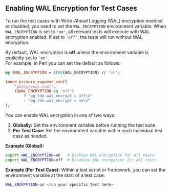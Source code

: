 ## Enabling WAL Encryption for Test Cases

To run the test cases with Write-Ahead Logging (WAL) encryption enabled or disabled, you need to set the `WAL_ENCRYPTION` environment variable. When `WAL_ENCRYPTION` is set to `'on'`, all relevant tests will execute with WAL encryption enabled. If set to `'off'`, the tests will run without WAL encryption.

By default, WAL encryption is **off** unless the environment variable is explicitly set to `'on'`.  
For example, in Perl you can set the default as follows:

```perl
my $WAL_ENCRYPTION = $ENV{WAL_ENCRYPTION} // 'on';

$node_primary->append_conf(
    'postgresql.conf',
    ($WAL_ENCRYPTION eq 'off')
        ? "pg_tde.wal_encrypt = off\n"
        : "pg_tde.wal_encrypt = on\n"
);
```

You can enable WAL encryption in one of two ways:
1. **Globally:** Set the environment variable before running the test suite.
2. **Per Test Case:** Set the environment variable within each individual test case as needed.

**Example (Global):**
```sh
export WAL_ENCRYPTION=on   # Enables WAL encryption for all tests
export WAL_ENCRYPTION=off  # Disables WAL encryption for all tests
```

**Example (Per Test Case):**
Within a test script or framework, you can set the environment variable at the start of a test case:
```sh
WAL_ENCRYPTION=on <run your specific test here>
```
